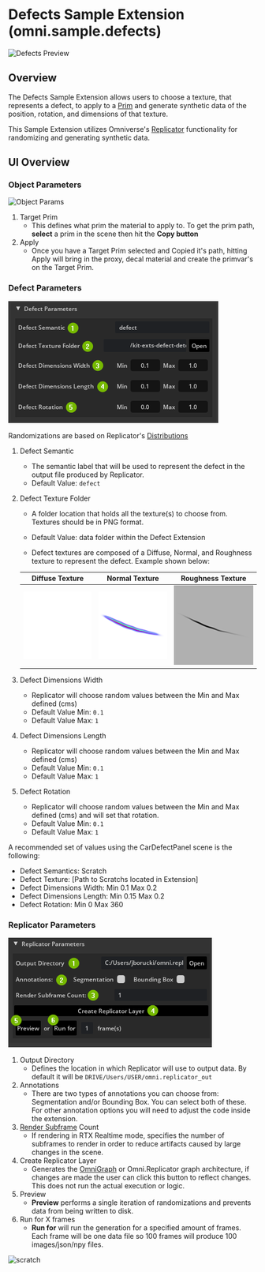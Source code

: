 # Defects Sample Extension (omni.sample.defects)
![Defects Preview](../data/preview.png)


## Overview

The Defects Sample Extension allows users to choose a texture, that represents a defect, to apply to a [Prim](https://docs.omniverse.nvidia.com/prod_usd/prod_usd/quick-start/prims.html) and generate synthetic data of the position, rotation, and dimensions of that texture.

This Sample Extension utilizes Omniverse's [Replicator](https://developer.nvidia.com/omniverse/replicator) functionality for randomizing and generating synthetic data.

## UI Overview

### Object Parameters

![Object Params](../data/objparam.png)

1. Target Prim
    - This defines what prim the material to apply to. To get the prim path, **select** a prim in the scene then hit the **Copy button**
2. Apply
    - Once you have a Target Prim selected and Copied it's path, hitting Apply will bring in the proxy, decal material and create the primvar's on the Target Prim.

### Defect Parameters

![Defect Params](../data/defectparam.png)

Randomizations are based on Replicator's [Distributions](https://docs.omniverse.nvidia.com/prod_extensions/prod_extensions/ext_replicator/distribution_examples.html)

1. Defect Semantic
    - The semantic label that will be used to represent the defect in the output file produced by Replicator.
    - Default Value: `defect`
2. Defect Texture Folder
    - A folder location that holds all the texture(s) to choose from. Textures should be in PNG format.
    - Default Value: data folder within the Defect Extension

    - Defect textures are composed of a Diffuse, Normal, and Roughness texture to represent the defect. Example shown below:

    Diffuse Texture |  Normal Texture | Roughness Texture
    :-------------------------:|:-------------------------:|:-------------------------:
    ![](../omni/example/defects/data/scratches/scratch_0_D.png)  |  ![](../omni/example/defects/data/scratches/scratch_0_N.png) | ![](../omni/example/defects/data/scratches/scratch_0_R.png)


3. Defect Dimensions Width
    - Replicator will choose random values between the Min and Max defined (cms)
    - Default Value Min: `0.1`
    - Default Value Max: `1`

4. Defect Dimensions Length
    - Replicator will choose random values between the Min and Max defined (cms) 
    - Default Value Min: `0.1`
    - Default Value Max: `1`

5. Defect Rotation
    - Replicator will choose random values between the Min and Max defined (cms) and will set that rotation.
    - Default Value Min: `0.1`
    - Default Value Max: `1`

A recommended set of values using the CarDefectPanel scene is the following:
 - Defect Semantics: Scratch
 - Defect Texture: [Path to Scratchs located in Extension]
 - Defect Dimensions Width: Min 0.1 Max 0.2
 - Defect Dimensions Length: Min 0.15 Max 0.2
 - Defect Rotation: Min 0 Max 360

### Replicator Parameters

![Rep Params](../data/repparam.png)

1. Output Directory
    - Defines the location in which Replicator will use to output data. By default it will be `DRIVE/Users/USER/omni.replicator_out`
2. Annotations
    - There are two types of annotations you can choose from: Segmentation and/or Bounding Box. You can select both of these. For other annotation options you will need to adjust the code inside the extension.
3. [Render Subframe](https://docs.omniverse.nvidia.com/prod_extensions/prod_extensions/ext_replicator/subframes_examples.html) Count
    - If rendering in RTX Realtime mode, specifies the number of subframes to render in order to reduce artifacts caused by large changes in the scene.
4. Create Replicator Layer
    - Generates the [OmniGraph](https://docs.omniverse.nvidia.com/prod_extensions/prod_extensions/ext_omnigraph.html) or Omni.Replicator graph architecture, if changes are made the user can click this button to reflect changes. This does not run the actual execution or logic.
5. Preview 
    - **Preview** performs a single iteration of randomizations and prevents data from being written to disk.
6. Run for X frames
    - **Run for**  will run the generation for a specified amount of frames. Each frame will be one data file so 100 frames will produce 100 images/json/npy files.

![scratch](../data/scratch.gif)